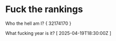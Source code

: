 # Fuck the rankings

Who the hell am I?
{ 32174170 }

What fucking year is it?
[ 2025-04-19T18:30:00Z ]
